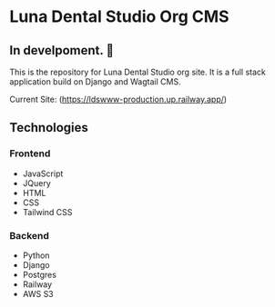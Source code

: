 # Luna Dental Studio Org CMS
## In develpoment. 🚧
This is the repository for Luna Dental Studio org site. It is a full stack application build on Django and Wagtail CMS.

Current Site: (https://ldswww-production.up.railway.app/)

## Technologies
### Frontend
* JavaScript
* JQuery
* HTML
* CSS
* Tailwind CSS

### Backend
* Python
* Django
* Postgres
* Railway
* AWS S3